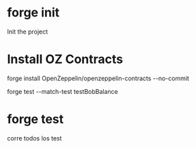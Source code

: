 # forge init
Init the project

# Install OZ Contracts
forge install OpenZeppelin/openzeppelin-contracts --no-commit

forge test --match-test testBobBalance

# forge test
corre todos los test